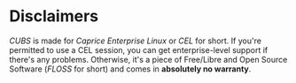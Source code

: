 # Disclaimers

_CUBS_ is made for _Caprice Enterprise Linux_ or _CEL_ for short. If you're permitted to use a CEL session, you can get enterprise-level support if there's any problems. Otherwise, it's a piece of Free/Libre and Open Source Software (_FLOSS_ for short) and comes in __absolutely no warranty__. 